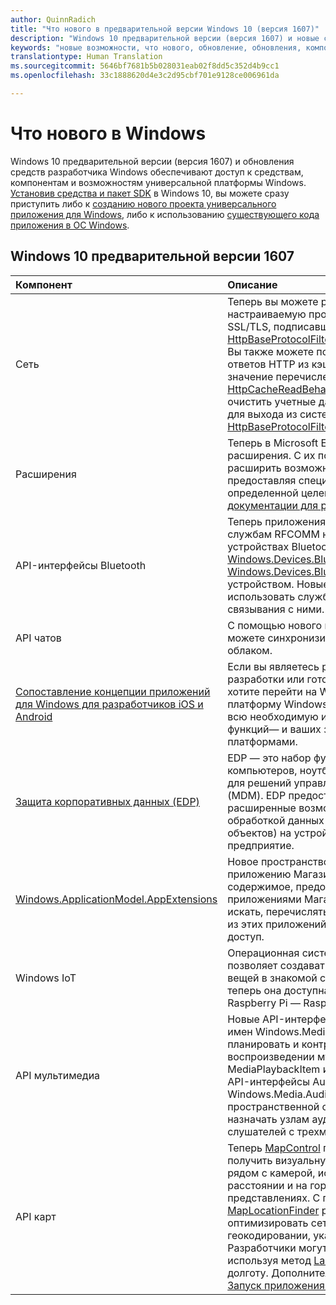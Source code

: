 ```yaml
---
author: QuinnRadich
title: "Что нового в предварительной версии Windows 10 (версия 1607)"
description: "Windows 10 предварительной версии (версия 1607) и новые средства разработчика обеспечивают доступ к средствам, компонентам и возможностям универсальной платформы Windows."
keywords: "новые возможности, что нового, обновление, обновления, компоненты, новые, Windows 10, предварительная версия 1607"
translationtype: Human Translation
ms.sourcegitcommit: 5646bf7681b5b028031eab02f8dd5c352d4b9cc1
ms.openlocfilehash: 33c1888620d4e3c2d95cbf701e9128ce006961da

---
```


# Что нового в Windows

Windows 10 предварительной версии (версия 1607) и обновления средств разработчика Windows обеспечивают доступ к средствам, компонентам и возможностям универсальной платформы Windows. [Установив средства и пакет SDK](http://go.microsoft.com/fwlink/?LinkId=821431) в Windows 10, вы можете сразу приступить либо к [созданию нового проекта универсального приложения для Windows](https://msdn.microsoft.com/library/windows/apps/bg124288), либо к использованию [существующего кода приложения в ОС Windows](https://msdn.microsoft.com/library/windows/apps/mt238321).

## Windows 10 предварительной версии 1607

Компонент | Описание
 :---- | :----
Сеть | Теперь вы можете реализовать собственную настраиваемую проверку серверных сертификатов SSL/TLS, подписавшись на событие [HttpBaseProtocolFilter.ServerCustomValidationRequest](https://msdn.microsoft.com/library/windows/apps/windows.web.http.filters.httpbaseprotocolfilter.aspx#_blank). Вы также можете полностью отключить чтение ответов HTTP из кэша, задав в HTTP-запросе значение перечисления [HttpCacheReadBehavior.NoCache](https://msdn.microsoft.com/library/windows/apps/windows.web.http.filters.httpcachereadbehavior.aspx#_blank). Теперь можно очистить учетные данные проверки подлинности для выхода из система с помощью метода [HttpBaseProtocolFilter.ClearAuthenticationCache](https://msdn.microsoft.com/library/windows/apps/windows.web.http.filters.httpbaseprotocolfilter.aspx#_blank).
Расширения | Теперь в Microsoft Edge можно использовать расширения. С их помощью пользователи могут расширить возможности Microsoft Edge, предоставляя специализированные функции для определенной целевой аудитории. Подробнее см. в [документации для расширений](https://developer.microsoft.com/microsoft-edge/platform/documentation/extensions/#_blank).
API-интерфейсы Bluetooth | Теперь приложения могут получать доступ к службам RFCOMM на удаленных периферийных устройствах Bluetooth с помощью [Windows.Devices.Bluetooth and Windows.Devices.Bluetooth.Rfcomm](https://msdn.microsoft.com/library/windows/apps/windows.devices.bluetooth.aspx#_blank) без связывания с устройством. Новые методы позволяют находить и использовать службы RFCOMM на устройствах без связывания с ними.
API чатов | С помощью нового класса [ChatSyncManager](https://msdn.microsoft.com/library/windows/apps/mt414181.aspx#_blank) вы можете синхронизировать текстовые сообщения с облаком.
[Сопоставление концепции приложений для Windows для разработчиков iOS и Android](https://msdn.microsoft.com/windows/uwp/porting/android-ios-uwp-map#_blank) | Если вы являетесь разработчиком с навыками разработки или готовым кодом для Android и iOS и хотите перейти на Windows 10 и универсальную платформу Windows (UWP), этот ресурс содержит всю необходимую информацию для сопоставления функций— и ваших знаний— между тремя платформами.
[Защита корпоративных данных (EDP)](https://msdn.microsoft.com/windows/uwp/enterprise/edp-hub?branch=build2016#_blank) | EDP — это набор функций для настольных компьютеров, ноутбуков, планшетов и телефонов для решений управления мобильными устройствами (MDM). EDP предоставляет предприятиям расширенные возможности контроля над обработкой данных (корпоративных файлов и BLOB-объектов) на устройствах, которыми управляет предприятие.
[Windows.ApplicationModel.AppExtensions](https://msdn.microsoft.com/library/windows/apps/windows.applicationmodel.appextensions.aspx#_blank) | Новое пространство имен AppExtensions позволяет приложению Магазина Windows размещать содержимое, предоставляемое другими приложениями Магазина Windows. Вы можете искать, перечислять содержимое только для чтения из этих приложений, а также получать к нему доступ.
Windows IoT | Операционная система Windows 10 IoT Core позволяет создавать приложения для Интернета вещей в знакомой среде Windows. Кроме того, теперь она доступна на новейших платах семейства Raspberry Pi — Raspberry Pi 3.
API мультимедиа | Новые API-интерфейсы MediaBreak в пространстве имен Windows.Media.Playback позволяют легко планировать и контролировать перерывы при воспроизведении мультимедиа с помощью MediaPlaybackItem и MediaSource. Используя новые API-интерфейсы AudioGraph в пространстве имен Windows.Media.Audio, вы получите возможности для пространственной обработки звука и сможете назначать узлам аудиографа источники звука и слушателей с трехмерным расположением.
API карт | Теперь [MapControl](https://msdn.microsoft.com/library/windows/apps/windows.ui.xaml.controls.maps.mapcontrol.aspx#_blank) позволяет разработчикам получить визуальную область, которая находится рядом с камерой, исключая области на большом расстоянии и на горизонте в сложных представлениях. С помощью расширенного класса [MapLocationFinder](https://msdn.microsoft.com/library/windows/apps/windows.services.maps.maplocationfinder.aspx#_blank) разработчики могут оптимизировать сетевой трафик при обратном геокодировании, указывая требуемую точность. Разработчики могут загружать автономные карты, используя метод [LaunchUriAsync](https://msdn.microsoft.com/library/windows/apps/hh701480.aspx#_blank) и задавая широту и долготу. Дополнительные сведения см. в разделе [Запуск приложения «Карты Windows»](https://msdn.microsoft.com/windows/uwp/launch-resume/launch-maps-app#_blank).



<!--HONumber=Aug16_HO4-->


